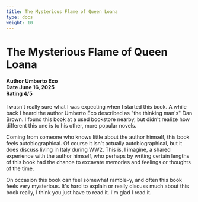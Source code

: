 ```yaml
---
title: The Mysterious Flame of Queen Loana
type: docs
weight: 10
---
```


# **The Mysterious Flame of Queen Loana**

<h4>Author <span>Umberto Eco</span></br>Date <span>June 16, 2025</span></br>Rating <span>4/5</span></h4>

I wasn't really sure what I was expecting when I started this book. A while back I heard the author Umberto Eco described as "the thinking man's" Dan Brown. I found this book at a used bookstore nearby, but didn't realize how different this one is to his other, more popular novels.

Coming from someone who knows little about the author himself, this book feels autobiographical. Of course it isn't actually autobiographical, but it does discuss living in Italy during WW2. This is, I imagine, a shared experience with the author himself, who perhaps by writing certain lengths of this book had the chance to excavate memories and feelings or thoughts of the time.

On occasion this book can feel somewhat ramble-y, and often this book feels very mysterious. It's hard to explain or really discuss much about this book really, I think you just have to read it. I'm glad I read it.
